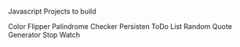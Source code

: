 Javascript Projects to build

Color Flipper
Palindrome Checker
Persisten ToDo List
Random Quote Generator
Stop Watch
